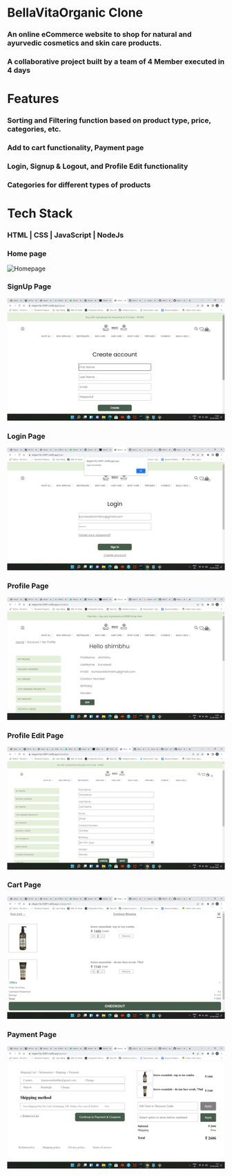 # BellaVitaOrganic Clone 
### An online eCommerce website to shop for natural and ayurvedic cosmetics and skin care products.
### A collaborative project built by a team of 4 Member executed in 4 days

# Features
### Sorting and Filtering function based on product type, price, categories, etc.
### Add to cart functionality, Payment page
### Login, Signup & Logout, and Profile Edit functionality
### Categories for different types of products

# Tech Stack 
### HTML | CSS | JavaScript | NodeJs
### Home page
![Homepage](https://github.com/vivekraj21/WEB19_CONSTRUCT_WEEK_1/blob/main/Images/Screenshot%20(198).png)
### SignUp Page
![](https://github.com/Shimbhu77/boAt-Clone/blob/main/Images/Screenshot%20(357).png)
### Login Page
![](https://github.com/Shimbhu77/boAt-Clone/blob/main/Images/Screenshot%20(358).png)
### Profile Page
![](https://github.com/Shimbhu77/boAt-Clone/blob/main/Images/Screenshot%20(359).png)
### Profile Edit Page
![](https://github.com/Shimbhu77/boAt-Clone/blob/main/Images/Screenshot%20(364).png)
### Cart Page
![](https://github.com/Shimbhu77/boAt-Clone/blob/main/Images/Screenshot%20(362).png)
### Payment Page
![](https://github.com/Shimbhu77/boAt-Clone/blob/main/Images/Screenshot%20(363).png)
